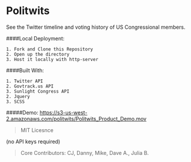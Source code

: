 # Politwits
See the Twitter timeline and voting history of US Congressional members.

####Local Deployment:
```
1. Fork and Clone this Repository
2. Open up the directory
3. Host it locally with http-server
```
####Built With:
```
1. Twitter API
2. Govtrack.us API
3. Sunlight Congress API
2. Jquery
3. SCSS
```

#####Demo:
https://s3-us-west-2.amazonaws.com/politwits/Politwits_Product_Demo.mov

> MIT Licesnce

(no API keys required)

> Core Contributors: CJ, Danny, Mike, Dave A., Julia B.
